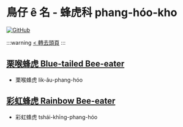 # 鳥仔 ê 名 - 蜂虎科 phang-hóo-kho

[![GitHub](https://img.shields.io/badge/GitHub-black?logo=github)](https://github.com/siansiansu/tsiau-a-e-mia)

:::warning
[< 轉去頭頁](https://hackmd.io/@siansiansu/Hy4VzNvha)
:::

## [栗喉蜂虎 Blue-tailed Bee-eater](https://ebird.org/species/btbeat1)

- 栗喉蜂虎 lik-âu-phang-hóo

## [彩虹蜂虎 Rainbow Bee-eater](https://ebird.org/species/rabeat1)

- 彩虹蜂虎 tshái-khīng-phang-hóo
